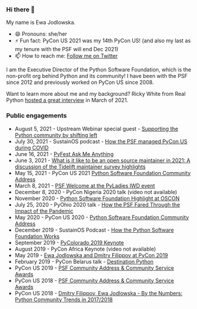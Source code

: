 ### Hi there 👋

My name is Ewa Jodlowska.
- 😄 Pronouns: she/her
- ⚡ Fun fact: PyCon US 2021 was my 14th PyCon US! (and also my last as my tenure with the PSF will end Dec 2021)
- 📫 How to reach me: [Follow me on Twitter](https://twitter.com/ewa_jodlowska)

I am the Executive Director of the Python Software Foundation, which is the non-profit org behind Python and its community! I have been with the PSF since 2012 and previously worked on PyCon US since 2008. 

Want to learn more about me and my background? Ricky White from Real Python [hosted a great interview](https://realpython.com/interview-ewa-jodlowska/) in March of 2021.

### Public engagements 
* August 5, 2021 - Upstream Webinar special guest - [Supporting the Python community by shifting left](https://upstream.live/webinar/supporting-the-python-community-by-shifting-left/on-demand/thank-you)
* July 30, 2021 - SustainOS podcast - [How the PSF managed PyCon US during COVID](https://podcast.sustainoss.org/87)
* June 16, 2021 - [PyFest Ask Me Anything](https://www.youtube.com/watch?v=5OHgokPIzi4) 
* June 3, 2021 - [What is it like to be an open source maintainer in 2021: A discussion of the Tidelift maintainer survey highlights
](https://explore.tidelift.com/upstream/main/session-survey-panel)
* May 15, 2021 - PyCon US 2021 [Python Software Foundation Community Address](https://www.youtube.com/watch?v=-BM7Tj_PMek)
* March 8, 2021 - [PSF Welcome at the PyLadies IWD event](https://www.youtube.com/watch?v=REk9H0SEVxk)
* December 8, 2020 - PyCon Nigeria 2020 talk (video not available)
* November 2020 - [Python Software Foundation Highlight at OSCON](https://www.oreilly.com/library/view/oscon-open-source/0636920458838/video329971.html)
* July 25, 2020 - PyOhio 2020 talk - [How the PSF Fared Through the Impact of the Pandemic](https://www.youtube.com/watch?v=XbKSsP84gQk)
* May 2020 - PyCon US 2020 - [Python Software Foundation Community Address](https://www.youtube.com/watch?v=a05o1fV90jc)
* December 2019 - SustainOS Podcast - [How the Python Software Foundation Works](https://podcast.sustainoss.org/18)
* September 2019 - [PyColorado 2019 Keynote](https://www.youtube.com/watch?v=J-B_kthDhCU)
* August 2019 - PyCon Africa Keynote (video not available)
* May 2019 - [Ewa Jodlowska and Dmitry Filippov at PyCon 2019](https://www.youtube.com/watch?v=Des4oj8fTwY)
* February 2019 - PyCon Belarus talk - [Destination Python](https://www.youtube.com/watch?v=1YEbIf444Kc)
* PyCon US 2019 - [PSF Community Address & Community Service Awards](https://youtu.be/P4IfFLAX9hY?t=93)
* PyCon US 2018 - [PSF Community Address & Community Service Awards](https://www.youtube.com/watch?v=79AIzbjLzdk)
* PyCon US 2018 - [Dmitry Filippov, Ewa Jodlowska - By the Numbers: Python Community Trends in 2017/2018](https://www.youtube.com/watch?v=xEE4X-9RROM)



<!--
**ejodlowska/ejodlowska** is a ✨ _special_ ✨ repository because its `README.md` (this file) appears on your GitHub profile.

Here are some ideas to get you started:

- 🔭 I’m currently working on ...
- 🌱 I’m currently learning ...
- 👯 I’m looking to collaborate on ...
- 🤔 I’m looking for help with ...
- 💬 Ask me about ...
- 📫 How to reach me: ...
- 😄 Pronouns: ...
- ⚡ Fun fact: ...
-->
